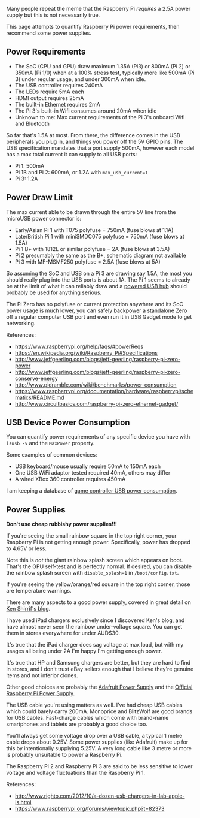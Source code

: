 Many people repeat the meme that the Raspberry Pi *requires* a 2.5A power supply but this is not necessarily true.

This page attempts to quantify Raspberry Pi power requirements, then recommend some power supplies.

## Power Requirements

* The SoC (CPU and GPU) draw maximum 1.35A (Pi3) or 800mA (Pi 2) or 350mA (Pi 1/0) when at a 100% stress test, typically more like 500mA (Pi 3) under regular usage, and under 300mA when idle.
* The USB controller requires 240mA
* The LEDs require 5mA each
* HDMI output requires 25mA
* The built-in Ethernet requires 2mA
* The Pi 3's built-in Wifi consumes around 20mA when idle
* Unknown to me: Max current requirements of the Pi 3's onboard Wifi and Bluetooth

So far that's 1.5A at most. From there, the difference comes in the USB peripherals you plug in, and things you power off the 5V GPIO pins. The USB specification mandates that a port supply 500mA, however each model has a max total current it can supply to all USB ports:

* Pi 1: 500mA
* Pi 1B and Pi 2: 600mA, or 1.2A with `max_usb_current=1`
* Pi 3: 1.2A

## Power Draw Limit

The max current able to be drawn through the entire 5V line from the microUSB power connector is:

* Early/Asian Pi 1 with T075 polyfuse = 750mA (fuse blows at 1.1A)
* Late/British Pi 1 with miniSMDC075 polyfuse = 750mA (fuse blows at 1.5A)
* Pi 1 B+ with 1812L or similar polyfuse = 2A (fuse blows at 3.5A)
* Pi 2 presumably the same as the B+, schematic diagram not available
* Pi 3 with MF-MSMF250 polyfuse = 2.5A (fuse blows at 5A)

So assuming the SoC and USB on a Pi 3 are drawing say 1.5A, the most you should really plug into the USB ports is about 1A. The Pi 1 seems to already be at the limit of what it can reliably draw and a [powered USB hub](http://elinux.org/RPi_Powered_USB_Hubs) should probably be used for anything serious.

The Pi Zero has no polyfuse or current protection anywhere and its SoC power usage is much lower, you can safely backpower a standalone Zero off a regular computer USB port and even run it in USB Gadget mode to get networking.

References:

* https://www.raspberrypi.org/help/faqs/#powerReqs
* https://en.wikipedia.org/wiki/Raspberry_Pi#Specifications
* http://www.jeffgeerling.com/blogs/jeff-geerling/raspberry-pi-zero-power
* http://www.jeffgeerling.com/blogs/jeff-geerling/raspberry-pi-zero-conserve-energy
* http://www.pidramble.com/wiki/benchmarks/power-consumption
* https://www.raspberrypi.org/documentation/hardware/raspberrypi/schematics/README.md
* http://www.circuitbasics.com/raspberry-pi-zero-ethernet-gadget/

## USB Device Power Consumption

You can quantify power requirements of any specific device you have with `lsusb -v` and the `MaxPower` property.

Some examples of common devices:

* USB keyboard/mouse usually require 50mA to 150mA each
* One USB WiFi adaptor tested required 40mA, others may differ
* A wired XBox 360 controller requires 450mA

I am keeping a database of [game controller USB power consumption](Game-Controller-USB-Power-Database).

## Power Supplies

**Don't use cheap rubbishy power supplies!!!**

If you're seeing the small rainbow square in the top right corner, your Raspberry Pi is not getting enough power. Specifically, power has dropped to 4.65V or less.

Note this is *not* the giant rainbow splash screen which appears on boot. That's the GPU self-test and is perfectly normal. If desired, you can disable the rainbow splash screen with `disable_splash=1` in `/boot/config.txt`.

If you're seeing the yellow/orange/red square in the top right corner, those are temperature warnings.

There are many aspects to a good power supply, covered in great detail on [Ken Shirrif's blog](http://www.righto.com/2012/10/a-dozen-usb-chargers-in-lab-apple-is.html).

I have used iPad chargers exclusively since I discovered Ken's blog, and have almost never seen the rainbow under-voltage square. You can get them in stores everywhere for under AUD$30.

It's true that the iPad charger does sag voltage at max load, but with my usages all being under 2A I'm happy I'm getting enough power.

It's true that HP and Samsung chargers are better, but they are hard to find in stores, and I don't trust eBay sellers enough that I believe they're genuine items and not inferior clones.

Other good choices are probably the [Adafruit Power Supply](https://www.adafruit.com/product/1995) and the [Official Raspberry Pi Power Supply](https://www.raspberrypi.org/products/universal-power-supply/).

The USB cable you're using matters as well. I've had cheap USB cables which could barely carry 200mA. Monoprice and BlitzWolf are good brands for USB cables. Fast-charge cables which come with brand-name smartphones and tablets are probably a good choice too.

You'll always get some voltage drop over a USB cable, a typical 1 metre cable drops about 0.25V. Some power supplies (like Adafruit) make up for this by intentionally supplying 5.25V. A very long cable like 3 metre or more is probably unsuitable to power a Raspberry Pi.

The Raspberry Pi 2 and Raspberry Pi 3 are said to be less sensitive to lower voltage and voltage fluctuations than the Raspberry Pi 1. 

References:

* http://www.righto.com/2012/10/a-dozen-usb-chargers-in-lab-apple-is.html
* https://www.raspberrypi.org/forums/viewtopic.php?t=82373